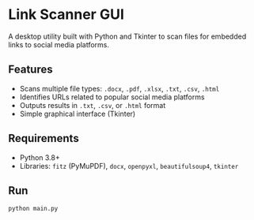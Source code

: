 
# Link Scanner GUI

A desktop utility built with Python and Tkinter to scan files for embedded links to social media platforms.

## Features
- Scans multiple file types: `.docx`, `.pdf`, `.xlsx`, `.txt`, `.csv`, `.html`
- Identifies URLs related to popular social media platforms
- Outputs results in `.txt`, `.csv`, or `.html` format
- Simple graphical interface (Tkinter)

## Requirements
- Python 3.8+
- Libraries: `fitz` (PyMuPDF), `docx`, `openpyxl`, `beautifulsoup4`, `tkinter`

## Run
```bash
python main.py
